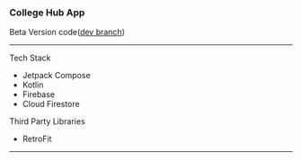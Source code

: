 ### College Hub App

Beta Version code([dev branch](https://github.com/harisheoran/collegehub/tree/dev))


---
Tech Stack 
- Jetpack Compose
- Kotlin
- Firebase
- Cloud Firestore

Third Party Libraries
- RetroFit
---
